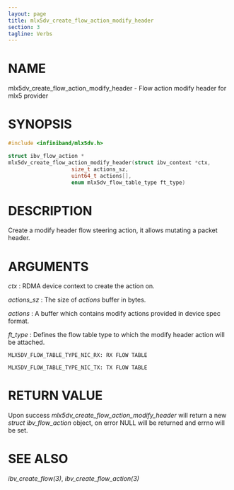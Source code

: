 ```yaml
---
layout: page
title: mlx5dv_create_flow_action_modify_header
section: 3
tagline: Verbs
---
```


# NAME

mlx5dv_create_flow_action_modify_header - Flow action modify header for mlx5 provider

# SYNOPSIS

```c
#include <infiniband/mlx5dv.h>

struct ibv_flow_action *
mlx5dv_create_flow_action_modify_header(struct ibv_context *ctx,
					size_t actions_sz,
					uint64_t actions[],
					enum mlx5dv_flow_table_type ft_type)
```

# DESCRIPTION

Create a modify header flow steering action, it allows mutating a packet header.

# ARGUMENTS

*ctx*
:	RDMA device context to create the action on.

*actions_sz*
:	The size of *actions* buffer in bytes.

*actions*
:	A buffer which contains modify actions provided in device spec format.

*ft_type*
:	Defines the flow table type to which the modify header action will be attached.

	MLX5DV_FLOW_TABLE_TYPE_NIC_RX: RX FLOW TABLE

	MLX5DV_FLOW_TABLE_TYPE_NIC_TX: TX FLOW TABLE

# RETURN VALUE

Upon success *mlx5dv_create_flow_action_modify_header* will return a new *struct
ibv_flow_action* object, on error NULL will be returned and errno will be set.

# SEE ALSO

*ibv_create_flow(3)*, *ibv_create_flow_action(3)*

